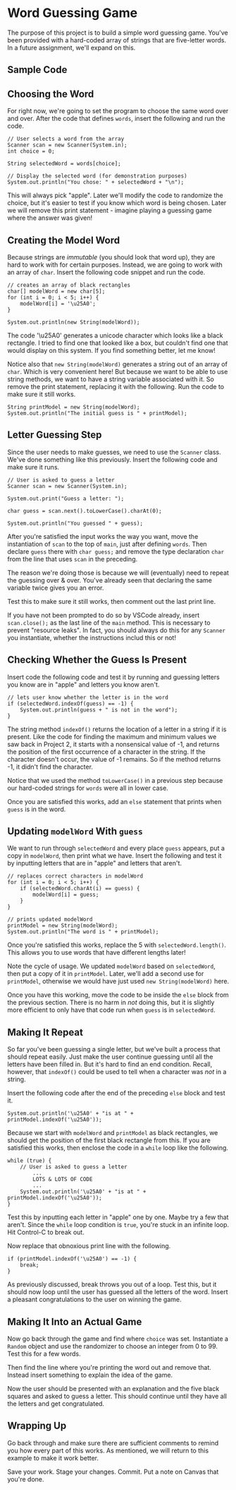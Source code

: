 # Word Guessing Game

The purpose of this project is to build a simple word guessing game. You've been provided with a hard-coded array of strings that are five-letter words. In a future assignment, we'll expand on this.

## Sample Code

## Choosing the Word

For right now, we're going to set the program to choose the same word over and over. After the code that defines `words`, insert the following and run the code.

```
// User selects a word from the array
Scanner scan = new Scanner(System.in);
int choice = 0;

String selectedWord = words[choice];

// Display the selected word (for demonstration purposes)
System.out.println("You chose: " + selectedWord + "\n");

```

This will always pick "apple". Later we'll modify the code to randomize the choice, but it's easier to test if you know which word is being chosen. Later we will remove this print statement - imagine playing a guessing game where the answer was given!

## Creating the Model Word

Because strings are *immutable* (you should look that word up), they are hard to work with for certain purposes. Instead, we are going to work with an array of `char`. Insert the following code snippet and run the code.

```
// creates an array of black rectangles
char[] modelWord = new char[5];
for (int i = 0; i < 5; i++) {
    modelWord[i] = '\u25A0';            
}

System.out.println(new String(modelWord));
```

The code '\u25A0' generates a unicode character which looks like a black rectangle. I tried to find one that looked like a box, but couldn't find one that would display on this system. If you find something better, let me know!

Notice also that `new String(modelWord)` generates a string out of an array of `char`. Which is very convenient here! But because we want to be able to use string methods, we want to have a string variable associated with it. So remove the print statement, replacing it with the following. Run the code to make sure it still works.

```
String printModel = new String(modelWord);
System.out.println("The initial guess is " + printModel);
```

## Letter Guessing Step

Since the user needs to make guesses, we need to use the `Scanner` class. We've done something like this previously. Insert the following code and make sure it runs.

```
// User is asked to guess a letter
Scanner scan = new Scanner(System.in);

System.out.print("Guess a letter: ");

char guess = scan.next().toLowerCase().charAt(0);

System.out.println("You guessed " + guess);
```

After you're satisfied the input works the way you want, move the instantiation of `scan` to the top of `main`, just after defining `words`. Then declare `guess` there with `char guess;` and remove the type declaration `char` from the line that uses `scan` in the preceding.

The reason we're doing those is because we will (eventually) need to repeat the guessing over & over. You've already seen that declaring the same variable twice gives you an error.

Test this to make sure it still works, then comment out the last print line.

If you have not been prompted to do so by VSCode already, insert `scan.close();` as the last line of the `main` method. This is necessary to prevent "resource leaks". In fact, you should always do this for any `Scanner` you instantiate, whether the instructions includ this or not!

## Checking Whether the Guess Is Present

Insert code the following code and test it by running and guessing letters you know are in "apple" and letters you know aren't.

```
// lets user know whether the letter is in the word
if (selectedWord.indexOf(guess) == -1) {
    System.out.println(guess + " is not in the word");
} 
```

The string method `indexOf()` returns the location of a letter in a string if it is present. Like the code for finding the maximum and minimum values we saw back in Project 2, it starts with a nonsensical value of -1, and returns the position of the first occurrence of a character in the string. If the character doesn't occur, the value of -1 remains. So if the method returns -1, it didn't find the character.

Notice that we used the method `toLowerCase()` in a previous step because our hard-coded strings for `words` were all in lower case.

Once you are satisfied this works, add an `else` statement that prints when `guess` is in the word.

## Updating `modelWord` With `guess`

We want to run through `selectedWord` and every place `guess` appears, put a copy in `modelWord`, then print what we have. Insert the following and test it by inputting letters that are in "apple" and letters that aren't.

```
// replaces correct characters in modelWord
for (int i = 0; i < 5; i++) {
    if (selectedWord.charAt(i) == guess) {
        modelWord[i] = guess;
    }            
}

// prints updated modelWord
printModel = new String(modelWord);
System.out.println("The word is " + printModel);
```

Once you're satisfied this works, replace the 5 with `selectedWord.length()`. This allows you to use words that have different lengths later!

Note the cycle of usage. We updated `modelWord` based on `selectedWord`, then put a copy of it in `printModel`. Later, we'll add a second use for `printModel`, otherwise we would have just used `new String(modelWord)` here.

Once you have this working, move the code to be inside the `else` block from the previous section. There is no harm in *not* doing this, but it is slightly more efficient to only have that code run when `guess` is in `selectedWord`.

## Making It Repeat

So far you've been guessing a single letter, but we've built a process that should repeat easily. Just make the user continue guessing until all the letters have been filled in. But it's hard to find an end condition. Recall, however, that `indexOf()` could be used to tell when a character was *not* in a string.

Insert the following code after the end of the preceding `else` block and test it.

```
System.out.println('\u25A0' + "is at " + printModel.indexOf('\u25A0'));
```

Because we start with `modelWord` and `printModel` as black rectangles, we should get the position of the first black rectangle from this. If you are satisfied this works, then enclose the code in a `while` loop like the following.

```
while (true) {
    // User is asked to guess a letter
        ...
        LOTS & LOTS OF CODE
        ...
    System.out.println('\u25A0' + "is at " + printModel.indexOf('\u25A0'));
}
```

Test this by inputting each letter in "apple" one by one. Maybe try a few that aren't. Since the `while` loop condition is `true`, you're stuck in an infinite loop. Hit Control-C to break out.

Now replace that obnoxious print line with the following.

```
if (printModel.indexOf('\u25A0') == -1) {
    break;
}
```

As previously discussed, break throws you out of a loop. Test this, but it should now loop until the user has guessed all the letters of the word. Insert a pleasant congratulations to the user on winning the game.

## Making It Into an Actual Game

Now go back through the game and find where `choice` was set. Instantiate a `Random` object and use the randomizer to choose an integer from 0 to 99. Test this for a few words.

Then find the line where you're printing the word out and remove that. Instead insert something to explain the idea of the game.

Now the user should be presented with an explanation and the five black squares and asked to guess a letter. This should continue until they have all the letters and get congratulated.

## Wrapping Up

Go back through and make sure there are sufficient comments to remind you how every part of this works. As mentioned, we will return to this example to make it work better.

Save your work. Stage your changes. Commit. Put a note on Canvas that you're done.